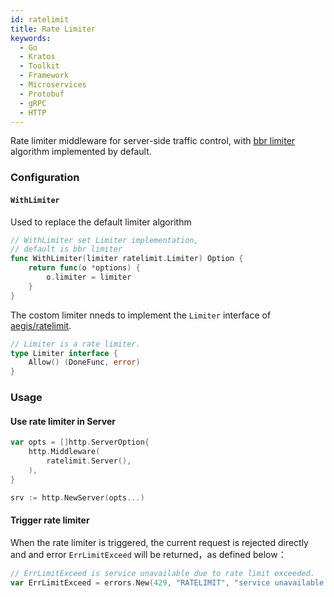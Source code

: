 ```yaml
---
id: ratelimit
title: Rate Limiter
keywords:
  - Go
  - Kratos
  - Toolkit
  - Framework
  - Microservices
  - Protobuf
  - gRPC
  - HTTP
---
```


Rate limiter middleware for server-side traffic control, with [bbr limiter](https://github.com/go-kratos/aegis/tree/main/ratelimit/bbr) algorithm implemented by default.

### Configuration

#### `WithLimiter`

Used to replace the default limiter algorithm

```go
// WithLimiter set Limiter implementation,
// default is bbr limiter
func WithLimiter(limiter ratelimit.Limiter) Option {
	return func(o *options) {
		o.limiter = limiter
	}
}
```

The costom limiter nneds to implement the `Limiter` interface of [aegis/ratelimit](https://github.com/go-kratos/aegis/blob/main/ratelimit/ratelimit.go).

```go
// Limiter is a rate limiter.
type Limiter interface {
	Allow() (DoneFunc, error)
}
```

### Usage

#### Use rate limiter in Server

```go
var opts = []http.ServerOption{
	http.Middleware(
		ratelimit.Server(),
	),
}

srv := http.NewServer(opts...)
```

#### Trigger rate limiter

When the rate limiter is triggered, the current request is rejected directly and and error `ErrLimitExceed` will be returned，as defined below：

```go
// ErrLimitExceed is service unavailable due to rate limit exceeded.
var ErrLimitExceed = errors.New(429, "RATELIMIT", "service unavailable due to rate limit exceeded")
```
